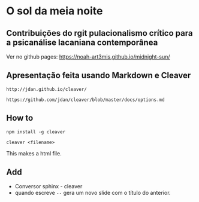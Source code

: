 # O sol da meia noite
## Contribuições do rgit pulacionalismo crítico para a psicanálise lacaniana contemporânea

Ver no github pages: https://noah-art3mis.github.io/midnight-sun/

## Apresentação feita usando Markdown e Cleaver    

    http://jdan.github.io/cleaver/

    https://github.com/jdan/cleaver/blob/master/docs/options.md

## How to

    npm install -g cleaver

    cleaver <filename>

This makes a html file.


## Add

- Conversor sphinx - cleaver
- quando escreve `--` gera um novo slide com o título do anterior.